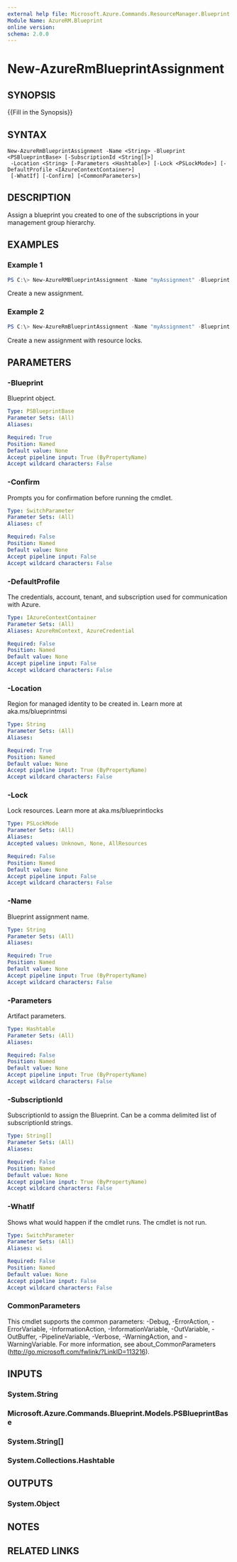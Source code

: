 ```yaml
---
external help file: Microsoft.Azure.Commands.ResourceManager.Blueprint.dll-Help.xml
Module Name: AzureRM.Blueprint
online version:
schema: 2.0.0
---
```


# New-AzureRmBlueprintAssignment

## SYNOPSIS
{{Fill in the Synopsis}}

## SYNTAX

```
New-AzureRmBlueprintAssignment -Name <String> -Blueprint <PSBlueprintBase> [-SubscriptionId <String[]>]
 -Location <String> [-Parameters <Hashtable>] [-Lock <PSLockMode>] [-DefaultProfile <IAzureContextContainer>]
 [-WhatIf] [-Confirm] [<CommonParameters>]
```

## DESCRIPTION
Assign a blueprint you created to one of the subscriptions in your management group hierarchy.

## EXAMPLES

### Example 1
```powershell
PS C:\> New-AzureRMBlueprintAssignment -Name "myAssignment" -Blueprint $blueprintObject -SubscriptionId 00000000-1111-0000-1111-000000000000 -Location "location" -Parameters @{P1="v1"; P2="v2"}
```

Create a new assignment.

### Example 2
```powershell
PS C:\> New-AzureRmBlueprintAssignment -Name "myAssignment" -Blueprint $blueprintObject -SubscriptionId 00000000-1111-0000-1111-000000000000 -Location "location" -Parameters @{P1="v1"; P2="v2"} -Lock AllResources
```

Create a new assignment with resource locks.

## PARAMETERS

### -Blueprint
Blueprint object.

```yaml
Type: PSBlueprintBase
Parameter Sets: (All)
Aliases:

Required: True
Position: Named
Default value: None
Accept pipeline input: True (ByPropertyName)
Accept wildcard characters: False
```

### -Confirm
Prompts you for confirmation before running the cmdlet.

```yaml
Type: SwitchParameter
Parameter Sets: (All)
Aliases: cf

Required: False
Position: Named
Default value: None
Accept pipeline input: False
Accept wildcard characters: False
```

### -DefaultProfile
The credentials, account, tenant, and subscription used for communication with Azure.

```yaml
Type: IAzureContextContainer
Parameter Sets: (All)
Aliases: AzureRmContext, AzureCredential

Required: False
Position: Named
Default value: None
Accept pipeline input: False
Accept wildcard characters: False
```

### -Location
Region for managed identity to be created in.
Learn more at aka.ms/blueprintmsi

```yaml
Type: String
Parameter Sets: (All)
Aliases:

Required: True
Position: Named
Default value: None
Accept pipeline input: True (ByPropertyName)
Accept wildcard characters: False
```

### -Lock
Lock resources.
Learn more at aka.ms/blueprintlocks

```yaml
Type: PSLockMode
Parameter Sets: (All)
Aliases:
Accepted values: Unknown, None, AllResources

Required: False
Position: Named
Default value: None
Accept pipeline input: False
Accept wildcard characters: False
```

### -Name
Blueprint assignment name.

```yaml
Type: String
Parameter Sets: (All)
Aliases:

Required: True
Position: Named
Default value: None
Accept pipeline input: True (ByPropertyName)
Accept wildcard characters: False
```

### -Parameters
Artifact parameters.

```yaml
Type: Hashtable
Parameter Sets: (All)
Aliases:

Required: False
Position: Named
Default value: None
Accept pipeline input: True (ByPropertyName)
Accept wildcard characters: False
```

### -SubscriptionId
SubscriptionId to assign the Blueprint.
Can be a comma delimited list of subscriptionId strings.

```yaml
Type: String[]
Parameter Sets: (All)
Aliases:

Required: False
Position: Named
Default value: None
Accept pipeline input: True (ByPropertyName)
Accept wildcard characters: False
```

### -WhatIf
Shows what would happen if the cmdlet runs.
The cmdlet is not run.

```yaml
Type: SwitchParameter
Parameter Sets: (All)
Aliases: wi

Required: False
Position: Named
Default value: None
Accept pipeline input: False
Accept wildcard characters: False
```

### CommonParameters
This cmdlet supports the common parameters: -Debug, -ErrorAction, -ErrorVariable, -InformationAction, -InformationVariable, -OutVariable, -OutBuffer, -PipelineVariable, -Verbose, -WarningAction, and -WarningVariable.
For more information, see about_CommonParameters (http://go.microsoft.com/fwlink/?LinkID=113216).

## INPUTS

### System.String

### Microsoft.Azure.Commands.Blueprint.Models.PSBlueprintBase

### System.String[]

### System.Collections.Hashtable

## OUTPUTS

### System.Object
## NOTES

## RELATED LINKS
